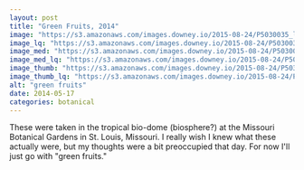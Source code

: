 ```yaml
---
layout: post
title: "Green Fruits, 2014"
image: "https://s3.amazonaws.com/images.downey.io/2015-08-24/P5030035_large.jpg"
image_lq: "https://s3.amazonaws.com/images.downey.io/2015-08-24/P5030035_large_lq.jpg"
image_med: "https://s3.amazonaws.com/images.downey.io/2015-08-24/P5030035_medium.jpg"
image_med_lq: "https://s3.amazonaws.com/images.downey.io/2015-08-24/P5030035_medium_lq.jpg"
image_thumb: "https://s3.amazonaws.com/images.downey.io/2015-08-24/P5030035_thumb.jpg"
image_thumb_lq: "https://s3.amazonaws.com/images.downey.io/2015-08-24/P5030035_thumb_lq.jpg"
alt: "green fruits"
date: 2014-05-17
categories: botanical
---
```


These were taken in the tropical bio-dome (biosphere?) at the Missouri Botanical Gardens in St. Louis, Missouri.  I really wish I knew what these actually were, but my thoughts were a bit preoccupied that day.  For now I'll just go with "green fruits."
